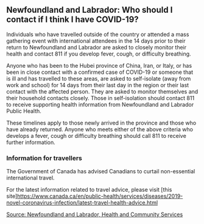 ## Newfoundland and Labrador: Who should I contact if I think I have COVID-19?

Individuals who have travelled outside of the country or attended a mass gathering event with international attendees in the 14 days prior to their return to Newfoundland and Labrador are asked to closely monitor their health and contact 811 if you develop fever, cough, or difficulty breathing.

Anyone who has been to the Hubei province of China, Iran, or Italy, or has been in close contact with a confirmed case of COVID-19 or someone that is ill and has travelled to these areas, are asked to self-isolate (away from work and school) for 14 days from their last day in the region or their last contact with the affected person. They are asked to monitor themselves and their household contacts closely. Those in self-isolation should contact 811 to receive supporting health information from Newfoundland and Labrador Public Health.

These timelines apply to those newly arrived in the province and those who have already returned. Anyone who meets either of the above criteria who develops a fever, cough or difficulty breathing should call 811 to receive further information.

### Information for travellers

The Government of Canada has advised Canadians to curtail non-essential international travel.

For the latest information related to travel advice, please visit [this site]https://www.canada.ca/en/public-health/services/diseases/2019-novel-coronavirus-infection/latest-travel-health-advice.html

[Source: Newfoundland and Labrador, Health and Community Services](https://www.health.gov.nl.ca/health/publichealth/cdc/coronavirus/)
